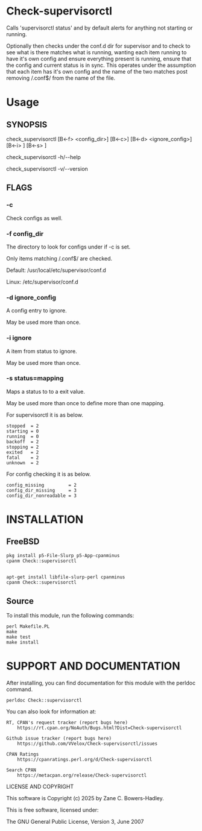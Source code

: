 # Check-supervisorctl

Calls 'supervisorctl status' and by default alerts for anything not
starting or running.

Optionally then checks under the conf.d dir for supervisor and to
check to see what is there matches what is running, wanting each item
running to have it's own config and ensure everything present is
running, ensure that the config and current status is in sync. This
operates under the assumption that each item has it's own config and
the name of the two matches post removing /\.conf$/ from the name of
the file.

# Usage

## SYNOPSIS

check_supervisorctl [B<-f> <config_dir>] [B<-c>] [B<-d> <ignore_config>]  [B<-i> <ignore>] [B<-s> <status mapping>]

check_supervisorctl -h/--help

check_supervisorctl -v/--version

## FLAGS

### -c

Check configs as well.

### -f config_dir

The directory to look for configs under if -c is set.

Only items matching /\.conf$/ are checked.

Default: /usr/local/etc/supervisor/conf.d

Linux: /etc/supervisor/conf.d

### -d ignore_config

A config entry to ignore.

May be used more than once.

### -i ignore

A item from status to ignore.

May be used more than once.

### -s status=mapping

Maps a status to to a exit value.

May be used more than once to define more than one mapping.

For supervisorctl it is as below.

    stopped  = 2
    starting = 0
    running  = 0
    backoff  = 2
    stopping = 2
    exited   = 2
    fatal    = 2
    unknown  = 2

For config checking it is as below.

    config_missing         = 2
    config_dir_missing     = 3
    config_dir_nonreadable = 3

# INSTALLATION

## FreeBSD

```
pkg install p5-File-Slurp p5-App-cpanminus
cpanm Check::supervisorctl
```

##

```
apt-get install libfile-slurp-perl cpanminus
cpanm Check::supervisorctl
```

## Source

To install this module, run the following commands:

```
perl Makefile.PL
make
make test
make install
```

# SUPPORT AND DOCUMENTATION

After installing, you can find documentation for this module with the
perldoc command.

    perldoc Check::supervisorctl

You can also look for information at:

    RT, CPAN's request tracker (report bugs here)
        https://rt.cpan.org/NoAuth/Bugs.html?Dist=Check-supervisorctl

    Github issue tracker (report bugs here)
        https://github.com/VVelox/Check-supervisorctl/issues

    CPAN Ratings
        https://cpanratings.perl.org/d/Check-supervisorctl

    Search CPAN
        https://metacpan.org/release/Check-supervisorctl


LICENSE AND COPYRIGHT

This software is Copyright (c) 2025 by Zane C. Bowers-Hadley.

This is free software, licensed under:

  The GNU General Public License, Version 3, June 2007

